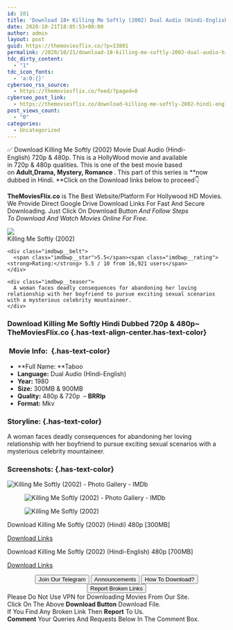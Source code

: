 ```yaml
---
id: 181
title: 'Download 18+ Killing Me Softly (2002) Dual Audio (Hindi-English) 480p [300MB] || 720p [700MB]'
date: 2020-10-21T18:05:53+00:00
author: admin
layout: post
guid: https://themoviesflix.co/?p=13881
permalink: /2020/10/21/download-18-killing-me-softly-2002-dual-audio-hindi-english-480p-300mb-720p-700mb/
tdc_dirty_content:
  - "1"
tdc_icon_fonts:
  - 'a:0:{}'
cyberseo_rss_source:
  - https://themoviesflix.co/feed/?paged=8
cyberseo_post_link:
  - https://themoviesflix.co/download-killing-me-softly-2002-hindi-english-480p-720p/
post_views_count:
  - "0"
categories:
  - Uncategorized
---
```

✅ Download Killing Me Softly (2002)&nbsp;Movie&nbsp;Dual Audio (Hindi-English)&nbsp;720p&nbsp;&&nbsp;480p. This is a HollyWood movie and available in&nbsp;720p&nbsp;&&nbsp;480p&nbsp;qualities. This is one of the best movie based on&nbsp;**Adult,Drama,&nbsp;Mystery,&nbsp;Romance&nbsp;**. This part of this series is&nbsp;**now dubbed in&nbsp;Hindi.&nbsp;**Click on the Download links below to proceed👇

**TheMoviesFlix.co**&nbsp;is The Best Website/Platform For Hollywood HD Movies. We Provide Direct Google Drive Download Links For Fast And Secure Downloading. Just Click On Download Button&nbsp;_And Follow Steps To&nbsp;Download And Watch Movies Online For Free_.

<div class="imdbwp imdbwp--movie dark">
  <div class="imdbwp__thumb">
    <a class="imdbwp__link" target="_blank" title="Killing Me Softly" href="https://www.imdb.com/title/tt0250468/" rel="nofollow noopener noreferrer"><img class="imdbwp__img" src="https://m.media-amazon.com/images/M/MV5BNmM1MTNkZGYtZWZiZS00MTcwLWJjYTItZTc2MTEyOTA2MTBiXkEyXkFqcGdeQXVyNjU0NTI0Nw@@._V1_SX300.jpg" /></a>
  </div>
  
  <div class="imdbwp__content">
    <div class="imdbwp__header">
      <span class="imdbwp__title">Killing Me Softly</span> (2002)
    </div>
    
    <div class="imdbwp__belt">
      <span class="imdbwp__star">5.5</span><span class="imdbwp__rating"><strong>Rating:</strong> 5.5 / 10 from 16,921 users</span>
    </div>
    
    <div class="imdbwp__teaser">
      A woman faces deadly consequences for abandoning her loving relationship with her boyfriend to pursue exciting sexual scenarios with a mysterious celebrity mountaineer.
    </div>
  </div>
</div>

### Download Killing Me Softly Hindi Dubbed 720p & 480p~ TheMoviesFlix.co {.has-text-align-center.has-text-color}

### &nbsp;Movie Info:&nbsp; {.has-text-color}

  * **Full Name:&nbsp;**Taboo
  * **Language:**&nbsp;Dual Audio (Hindi-English)
  * **Year:** 1980
  * **Size:**&nbsp;300MB & 900MB
  * **Quality:**&nbsp;480p & 720p&nbsp; –&nbsp;**BRRIp**
  * **Format:**&nbsp;Mkv

### Storyline: {.has-text-color}

A woman faces deadly consequences for abandoning her loving relationship with her boyfriend to pursue exciting sexual scenarios with a mysterious celebrity mountaineer.

### Screenshots: {.has-text-color}<figure class="wp-block-image">

![Killing Me Softly (2002) - Photo Gallery - IMDb](https://m.media-amazon.com/images/M/MV5BNjEwNzQwYjQtNmIzNy00MzBhLTk3YTEtNzdmYTJlMzMyNzBiXkEyXkFqcGdeQXVyMDgyNjA5MA@@._V1_.jpg) </figure> <figure class="wp-block-image">![Killing Me Softly (2002) - Photo Gallery - IMDb](https://m.media-amazon.com/images/M/MV5BNTM2MDdiZWEtYTZiMi00ZDQzLWFjYWMtZDdiNmI1MWZmYmQwXkEyXkFqcGdeQXVyMDgyNjA5MA@@._V1_.jpg)</figure> <figure class="wp-block-image">![Killing Me Softly (2002)](https://m.media-amazon.com/images/M/MV5BMzVmMzdkYmItZjIxNS00MmI3LWE2OWQtMWE4NDEzYmNlYjgxXkEyXkFqcGdeQXVyMDgyNjA5MA@@._V1_.jpg)</figure> 

<p class="has-text-align-center has-text-color has-medium-font-size">
  Download Killing Me Softly (2002) (Hindi) 480p [300MB]
</p>

<span class="mb-center maxbutton-3-center"><span class="maxbutton-3-container mb-container"><a class="maxbutton-3 maxbutton maxbutton-post-button" target="_blank" rel="nofollow noopener noreferrer" href="https://coinquint.com/a15115/"><span class="mb-text">Download Links</span></a></span></span>

<p class="has-text-align-center has-text-color has-medium-font-size">
  Download Killing Me Softly (2002) (Hindi-English) 480p [700MB]
</p>

<span class="mb-center maxbutton-3-center"><span class="maxbutton-3-container mb-container"><a class="maxbutton-3 maxbutton maxbutton-post-button" target="_blank" rel="nofollow noopener noreferrer" href="https://coinquint.com/a15118/"><span class="mb-text">Download Links</span></a></span></span>

<center>
</center>

<center>
  <a href="https://t.me/themoviesflixcom" target="_blank" data-wpel-link="external" rel="nofollow external noopener noreferrer"><button class="button button5">Join Our Telegram</button></a> <a href="https://themoviesflix.co/download-killing-me-softly-2002-hindi-english-480p-720p/#" target="_blank" data-wpel-link="external" rel="nofollow external noopener noreferrer"><button class="button button5">Announcements</button></a> <a href="https://themoviesflix.com/how-to-download/" target="_blank" data-wpel-link="external" rel="nofollow external noopener noreferrer"><button class="button button5">How To Download?</button></a> <a href="https://themoviesflix.co/download-killing-me-softly-2002-hindi-english-480p-720p/#" target="_blank" data-wpel-link="external" rel="nofollow external noopener noreferrer"><button class="button button5">Report Broken Links</button></a>
</center>

<div class="alert alert-danger">
  Please Do Not Use VPN for Downloading Movies From Our Site.
</div>

<div class="alert alert-success">
  Click On The Above <strong>Download Button</strong> Download File.
</div>

<div class="alert alert-warning">
  If You Find Any Broken Link Then <strong>Report</strong> To Us.
</div>

<div class="alert alert-info">
  <strong>Comment</strong> Your Queries And Requests Below In The Comment Box.
</div>